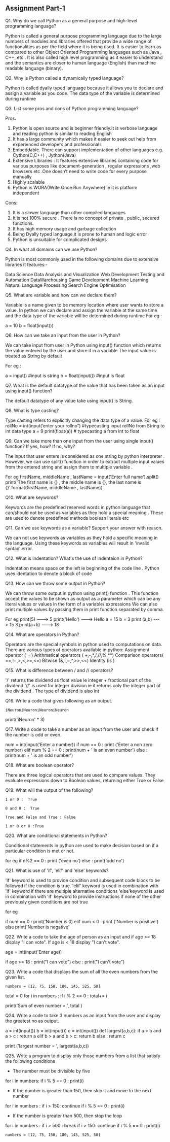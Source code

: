 ## Assignment Part-1
Q1. Why do we call Python as a general purpose and high-level programming language?


Python is called a general purpose programming language due to the large numbers of modules and libraries offered that provide a wide range of
 functionalities as per the field where it is being used. 
It is easier to learn as compared to other Object Oriented Programming languages such as Java , C++, etc .
It is also called high level programming as it easier to understand and the semantics are closer to human language (English) than machine readable 
language (binary).

Q2. Why is Python called a dynamically typed language?

Python is called dyally typed language because it allows you to declare and assign a variable as you code.
 The data type of the variable is determined during runtime 


Q3. List some pros and cons of Python programming language?

Pros:

1.	Python is open source  and is beginner friendly.It is verbose language and reading python is similar to reading English
2.	It has a large community which makes it easier to seek out help from experienced developers and professionals
3.	Embeddable. There can support implementation of other languages e.g. Cython(C,C++) , Jython(Java)
4.	Extensive Libraries : It features extensive libraries containing code for various purposes like document-generation , 
	regular expressions ,web browsers etc .One doesn’t need to write code for every purpose manually
5.	Highly scalable
6.	Python is WORA(Write Once Run Anywhere) ie it is platform independent

Cons:

1.	 It is a slower language than other compiled languages
2.	It is not 100% secure . There is no concept of private , public, secured functions.
3.	It has high memory usage and garbage collection
4.	Being Dyally typed language,it is prone to human and logic error
5.	Python is unsuitable for complicated designs 



Q4. In what all domains can we use Python?



Python is most commonly used in the following domains due to extensive libraries it features:-

Data Science
Data Analysis and Visualization
Web Development
Testing and Automation
DataWarehousing
Game Development
Machine Learning
Natural Language Processing
Search Engine Optimisation

Q5. What are variable and how can we declare them?

Variable is a name given to be memory location where user wants to store a value.
In  python we can declare and assign the variable at the same time and the data type of the variable will be determined during runtime
For eg :

a = 10
b = float(input())



Q6. How can we take an input from the user in Python?


We can take input from user in Python using input() function which returns the value entered by the user and store it in a variable
The input value is treated as String by default

For eg :

a = input()    	#input is string
b = float(input())	#input is float


Q7. What is the default datatype of the value that has been taken as an input using input() function?



The default datatype of any value take using input() is String.


Q8. What is type casting?


Type casting refers to explicitly changing the data type  of a value.
For eg :
rollNo = int(input(‘enter your rollno”)    #typecasting input rollNo from String to int data type
 a = 9
print(float(a))			# typecasting a from int to float



Q9. Can we take more than one input from the user using single input() function? If yes, how? If no, why?

The input that user enters is considered as one string by python interpreter . However, we can use split() function in order to extract multiple input 
values from the entered string and assign them to multiple variable .

For eg 
 firstName, middleName , lastName = input('Enter full name').split()
 print('The first name is {} , the middle name is {}, the last name is {}'.format(firstName, middleName , lastName))



Q10. What are keywords?

Keywords are the predefined reserved words in python language that can/should not be used as variables as they hold a special meaning . These are used to denote predefined methods
boolean literals etc 



Q11. Can we use keywords as a variable? Support your answer with reason.

We can not use keywords as variables as they hold a specific meaning in the language. Using these keywords as variables will result in 'invalid syntax' error. 


Q12. What is indentation? What's the use of indentaion in Python?


Indentation means space on the left ie beginning of the code line . 
Python uses identation to denote a block of code 

Q13. How can we throw some output in Python?

 We can throw some output in python using print() function . This function accept the values to be shown as output as a parameter
 which can be any literal values or values in the form of a variable/ expressions
 We can also print multiple values by passing them in print function separated by comma.
 
 
 For eg 
 print(5)  ---> 5
 print('Hello') ---> Hello
 a = 15 
 b = 3
 print (a,b) ---> 15 3
 print(a+b) ---> 18

Q14. What are operators in Python?

Operators are the special symbols in python used to computations  on data.
There are various types of operators available in python:
Assignment operator ( = )
Arithmatical operators ( +,-,*,/,//,%,**)
Comparison operators( ==,!=,>,<,>=,<=)
Bitwise (&,|,~,^,>>,<<)
Identity (is )

Q15. What is difference between / and // operators?

'/' returns the dividend as float value ie integer + fractional part of the dividend
'//' is used for integer division ie it returns only the integer part of the dividend . The type of dividend is also int 

Q16. Write a code that gives following as an output.
```
iNeuroniNeuroniNeuroniNeuron
```

print('iNeuron' * 3)


Q17. Write a code to take a number as an input from the user and check if the number is odd or even.

num = int(input('Enter a number))
if num == 0 : print ('Enter a non zero number)
elif num % 2 == 0 : print(num + ' is an even number')
else :  print(num + ' is an odd number')


Q18. What are boolean operator?

There are three logical operators that are used to compare values. 
They evaluate expressions down to Boolean values, returning either True or False 



Q19. What will the output of the following?
```
1 or 0 :  True

0 and 0 :  True

True and False and True : False

1 or 0 or 0 :True
```

Q20. What are conditional statements in Python?

Conditional statements in python are used to make decision based on if a particular condition is met or not.

for eg 
if n%2 == 0 :
	print ('even no')
else :
	print('odd no')


Q21. What is use of 'if', 'elif' and 'else' keywords?


'if' keyword is used to provide condition and subsequent code block to be followed if the condition is true.
'elif' keyword is used in combination with 'if' keyword if there are multiple alternative conditions 
'else'keyword is used in combination with 'if' keyword to provide instructions if  none of the other previously given conditions are not true

for eg 	

if num == 0 : print('Number is 0)
elif num < 0 : print ('Number is positive')
else print('Number is negative'


Q22. Write a code to take the age of person as an input and if age >= 18 display "I can vote". If age is < 18 display "I can't vote".



age = int(input('Enter age))

if age >= 18 : print("I can vote")
else : print("I can't vote")


Q23. Write a code that displays the sum of all the even numbers from the given list.
```
numbers = [12, 75, 150, 180, 145, 525, 50]
```

total = 0
for i in numbers :
	if i % 2 == 0 :
		total+= i

print('Sum of even number = ', total  )



Q24. Write a code to take 3 numbers as an input from the user and display the greatest no as output.


a = int(input())
b = int(input())
c = int(input())
def largest(a,b,c):
	if a > b and a > c :
		return a 
	elif b > a and b > c:
		return b
	else : 
		return c

print ('largest number = ', largest(a,b,c))


Q25. Write a program to display only those numbers from a list that satisfy the following conditions

- The number must be divisible by five

for i in numbers:
  if i % 5 == 0 : print(i)


- If the number is greater than 150, then skip it and move to the next number


for i in numbers :
	if i > 150: continue 
	if i % 5 == 0 : print(i)

- If the number is greater than 500, then stop the loop


for i in numbers :
	if i > 500 : break
	if i > 150: continue 
	if i % 5 == 0 : print(i)

```
numbers = [12, 75, 150, 180, 145, 525, 50]
```